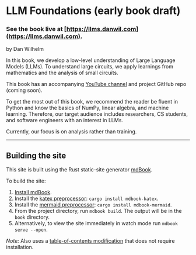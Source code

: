 # LLM Foundations (early book draft)

### See the book live at [https://llms.danwil.com](https://llms.danwil.com).

by Dan Wilhelm

In this book, we develop a low-level understanding of Large Language Models (LLMs). To understand large circuits, we apply learnings from mathematics and the analysis of small circuits.

This book has an accompanying [YouTube channel](https://www.youtube.com/channel/UCS5ef1WKtxYohi_K_Ucmi7A) and project GitHub repo (coming soon).

To get the most out of this book, we recommend the reader be fluent in Python and know the basics of NumPy, linear algebra, and machine learning. Therefore, our target audience includes researchers, CS students, and software engineers with an interest in LLMs.

Currently, our focus is on analysis rather than training.

---
## Building the site

This site is built using the Rust static-site generator [mdBook](https://github.com/rust-lang/mdBook).

To build the site:

1. [Install mdBook](https://rust-lang.github.io/mdBook/guide/installation.html).
2. Install the [katex preprocessor](https://github.com/lzanini/mdbook-katex): `cargo install mdbook-katex`.
3. Install the [mermaid preprocessor](https://github.com/badboy/mdbook-mermaid): `cargo install mdbook-mermaid`.
4. From the project directory, run `mdbook build`. The output will be in the `book` directory.
5. Alternatively, to view the site immediately in watch mode run `mdbook serve --open`.


_Note:_ Also uses a [table-of-contents modification](https://github.com/JorelAli/mdBook-pagetoc) that does not require installation.
